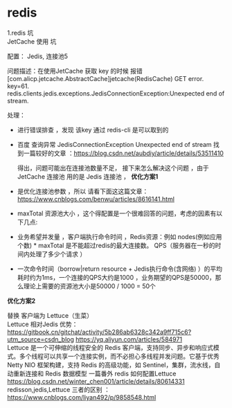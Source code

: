 # redis
 1.redis  坑  
 JetCache 使用  坑

 配置： Jedis, 连接池5  
 
 
 问题描述：在使用JetCache 获取 key 的时候 报错 [com.alicp.jetcache.AbstractCache]jetcache(RedisCache) GET error. key=61. redis.clients.jedis.exceptions.JedisConnectionException:Unexpected end of stream.

 处理：
 * 进行错误排查 ，发现 该key 通过 redis-cli 是可以取到的 

 * 百度 查询异常 JedisConnectionException   Unexpected end of stream
    找到一篇较好的文章 ：https://blog.csdn.net/aubdiy/article/details/53511410

    得出，问题可能出在连接池数量不足， 接下来怎么解决这个问题 ，由于 JetCache 连接池 用的是 Jedis 连接池 ，
**优化方案1**
* 是优化连接池参数 ，所以 请看下面这这篇文章：https://www.cnblogs.com/benwu/articles/8616141.html
* maxTotal 资源池大小 ，这个得配置是一个很难回答的问题，考虑的因素有以下几点:
*  业务希望并发量 ，客户端执行命令时间 ，Redis资源：例如 nodes(例如应用个数) * maxTotal 是不能超过redis的最大连接数。   QPS（服务器在一秒的时间内处理了多少个请求 ）
*  一次命令时间（borrow|return resource + Jedis执行命令(含网络) ）的平均耗时约为1ms，一个连接的QPS大约是1000 ，业务期望的QPS是50000，那么理论上需要的资源池大小是50000 / 1000 = 50个

**优化方案2** 

替换 客户端为 	Lettuce（生菜）  
     Lettuce 相对Jedis 优势： https://gitbook.cn/gitchat/activity/5b286ab6328c342a9ff715c6?utm_source=csdn_blog  https://yq.aliyun.com/articles/584971</br>
      Lettuce 是一个可伸缩的线程安全的 Redis 客户端，支持同步、异步和响应式模式。多个线程可以共享一个连接实例，而不必担心多线程并发问题。它基于优秀 Netty NIO 框架构建，支持 Redis 的高级功能，如 Sentinel，集群，流水线，自动重新连接和 Redis 数据模型  一篇番外 redis 如何配置Lettuce  https://blog.csdn.net/winter_chen001/article/details/80614331</br>redisson,jedis,Lettuce 三者的区别 ：https://www.cnblogs.com/liyan492/p/9858548.html
